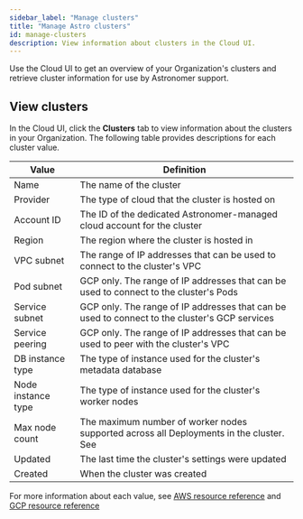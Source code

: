 ```yaml
---
sidebar_label: "Manage clusters"
title: "Manage Astro clusters"
id: manage-clusters
description: View information about clusters in the Cloud UI.
---
```


Use the Cloud UI to get an overview of your Organization's clusters and retrieve cluster information for use by Astronomer support.

## View clusters

In the Cloud UI, click the **Clusters** tab to view information about the clusters in your Organization. The following table provides descriptions for each cluster value.

| Value              | Definition                                                                                     |
| ------------------ | ---------------------------------------------------------------------------------------------- |
| Name               | The name of the cluster                                                                        |
| Provider           | The type of cloud that the cluster is hosted on                                                |
| Account ID         | The ID of the dedicated Astronomer-managed cloud account for the cluster                      |
| Region             | The region where the cluster is hosted in                                                           |
| VPC subnet         | The range of IP addresses that can be used to connect to the cluster's VPC                    |
| Pod subnet         | GCP only. The range of IP addresses that can be used to connect to the cluster's Pods         |
| Service subnet     | GCP only. The range of IP addresses that can be used to connect to the cluster's GCP services |
| Service peering    | GCP only. The range of IP addresses that can be used to peer with the cluster's VPC           |
| DB instance type   | The type of instance used for the cluster's metadata database                                  |
| Node instance type | The type of instance used for the cluster's worker nodes                                       |
| Max node count     | The maximum number of worker nodes supported across all Deployments in the cluster. See              |
| Updated            | The last time the cluster's settings were updated                                                |
| Created            | When the cluster was created                                                                   |

For more information about each value, see [AWS resource reference](https://docs.astronomer.io/astro/resource-reference-aws) and [GCP resource reference](https://docs.astronomer.io/astro/resource-reference-gcp)
